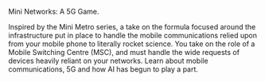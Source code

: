 Mini Networks: A 5G Game.

Inspired by the Mini Metro series, a take on the formula focused around the infrastructure put in place to handle the mobile communications relied upon
from your mobile phone to literally rocket science. You take on the role of a Mobile Switching Centre (MSC), and must handle the wide requests of devices
heavily reliant on your networks. Learn about mobile communications, 5G and how AI has begun to play a part.
